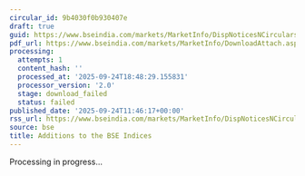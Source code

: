 ```yaml
---
circular_id: 9b4030f0b930407e
draft: true
guid: https://www.bseindia.com/markets/MarketInfo/DispNoticesNCirculars.aspx?Noticeid={D215A70A-8E79-4D1B-BAEF-396FDEC3FA13}&noticeno=20250924-18&dt=09/24/2025&icount=18&totcount=75&flag=0
pdf_url: https://www.bseindia.com/markets/MarketInfo/DownloadAttach.aspx?id=20250924-18&attachedId=
processing:
  attempts: 1
  content_hash: ''
  processed_at: '2025-09-24T18:48:29.155831'
  processor_version: '2.0'
  stage: download_failed
  status: failed
published_date: '2025-09-24T11:46:17+00:00'
rss_url: https://www.bseindia.com/markets/MarketInfo/DispNoticesNCirculars.aspx?Noticeid={D215A70A-8E79-4D1B-BAEF-396FDEC3FA13}&noticeno=20250924-18&dt=09/24/2025&icount=18&totcount=75&flag=0
source: bse
title: Additions to the BSE Indices
---
```


Processing in progress...